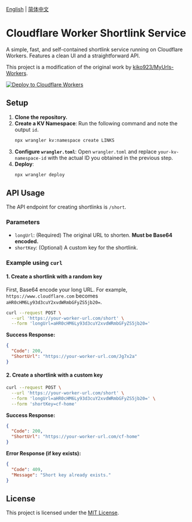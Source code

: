 [English](README.md) | [简体中文](README.zh-CN.md)

# Cloudflare Worker Shortlink Service

A simple, fast, and self-contained shortlink service running on Cloudflare Workers. Features a clean UI and a straightforward API.

This project is a modification of the original work by [kiko923/MyUrls-Workers](https://github.com/kiko923/MyUrls-Workers).

[![Deploy to Cloudflare Workers](https://deploy.workers.cloudflare.com/button)](https://deploy.workers.cloudflare.com/deploy?repo=https://github.com/zivan80/shortlink)

## Setup

1.  **Clone the repository.**
2.  **Create a KV Namespace**: Run the following command and note the output `id`.
    ```bash
    npx wrangler kv:namespace create LINKS
    ```
3.  **Configure `wrangler.toml`**: Open `wrangler.toml` and replace `your-kv-namespace-id` with the actual ID you obtained in the previous step.
4.  **Deploy**:
    ```bash
    npx wrangler deploy
    ```

## API Usage

The API endpoint for creating shortlinks is `/short`.

### Parameters

-   `longUrl`: (Required) The original URL to shorten. **Must be Base64 encoded.**
-   `shortKey`: (Optional) A custom key for the shortlink.

### Example using `curl`

#### 1. Create a shortlink with a random key

First, Base64 encode your long URL. For example, `https://www.cloudflare.com` becomes `aHR0cHM6Ly93d3cuY2xvdWRmbGFyZS5jb20=`.

```bash
curl --request POST \
  --url 'https://your-worker-url.com/short' \
  --form 'longUrl=aHR0cHM6Ly93d3cuY2xvdWRmbGFyZS5jb20='
```

**Success Response:**
```json
{
  "Code": 200,
  "ShortUrl": "https://your-worker-url.com/Jg7x2a"
}
```

#### 2. Create a shortlink with a custom key

```bash
curl --request POST \
  --url 'https://your-worker-url.com/short' \
  --form 'longUrl=aHR0cHM6Ly93d3cuY2xvdWRmbGFyZS5jb20=' \
  --form 'shortKey=cf-home'
```

**Success Response:**
```json
{
  "Code": 200,
  "ShortUrl": "https://your-worker-url.com/cf-home"
}
```

**Error Response (if key exists):**
```json
{
  "Code": 409,
  "Message": "Short key already exists."
}
```

## License

This project is licensed under the [MIT License](LICENSE).
